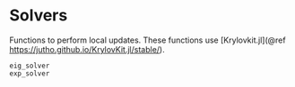 # Solvers

Functions to perform local updates. These functions use [Krylovkit.jl](@ref https://jutho.github.io/KrylovKit.jl/stable/).

```@docs
eig_solver
exp_solver
```